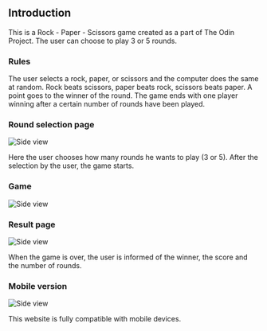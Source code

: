 ## Introduction
This is a Rock - Paper - Scissors game created as a part of The Odin Project.
The user can choose to play 3 or 5 rounds.

### Rules
The user selects a rock, paper, or scissors and the computer does the same at random. Rock beats scissors, paper beats rock, scissors beats paper. A point goes to the winner of the round.
The game ends with one player winning after a certain number of rounds have been played.

### Round selection page
![Side view](https://i.imgur.com/XwZcOGS.png)

Here the user chooses how many rounds he wants to play (3 or 5). After the selection by the user, the game starts.

### Game
![Side view](https://i.imgur.com/rV690Yf.png)

### Result page
![Side view](https://i.imgur.com/ydcJUxp.png)

When the game is over, the user is informed of the winner, the score and the number of rounds.

### Mobile version
![Side view](https://i.imgur.com/cwpzrk3.png)

This website is fully compatible with mobile devices.
